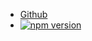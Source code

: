 - [Github](https://github.com/emileber/axios-middleware)
- [![npm version](https://badge.fury.io/js/axios-middleware.svg)](https://www.npmjs.com/package/axios-middleware)
